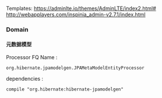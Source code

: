 Templates: 
https://adminlte.io/themes/AdminLTE/index2.html#
http://webapplayers.com/inspinia_admin-v2.7.1/index.html 

### Domain 
#### 元数据模型
Processor FQ Name : 
``` 
org.hibernate.jpamodelgen.JPAMetaModelEntityProcessor
``` 

dependencies : 
```
compile "org.hibernate:hibernate-jpamodelgen"
```